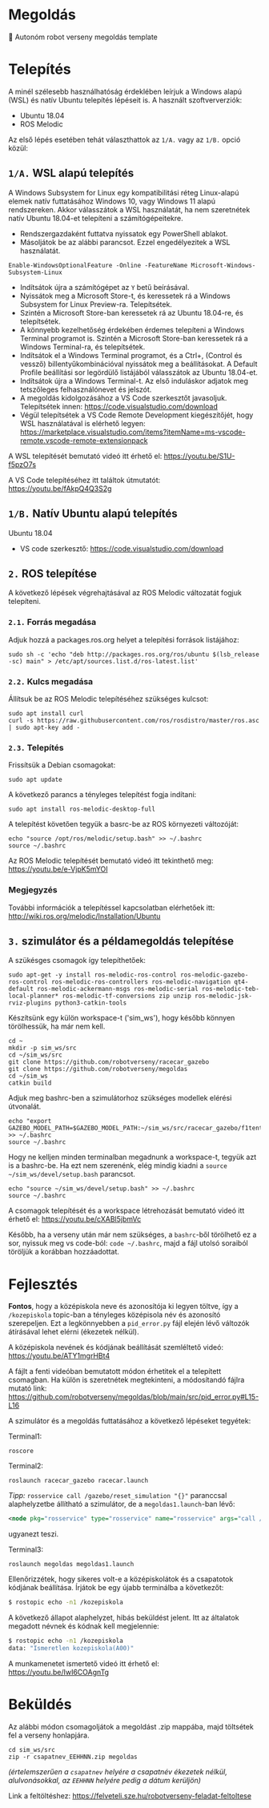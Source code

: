 # Megoldás
🤖 Autonóm robot verseny megoldás template

# Telepítés

A minél szélesebb használhatóság érdeklében leírjuk a Windows alapú (WSL) és natív Ubuntu telepítés lépéseit is. A használt szoftververziók:
- Ubuntu 18.04
- ROS Melodic

Az első lépés esetében tehát választhattok az `1/A.` vagy az `1/B.` opció közül:

## `1/A.` WSL alapú telepítés
A Windows Subsystem for Linux egy kompatibilitási réteg Linux-alapú elemek natív futtatásához Windows 10, vagy Windows 11 alapú rendszereken. Akkor válasszátok a WSL használatát, ha nem szeretnétek natív Ubuntu 18.04-et telepíteni a számítógépeitekre.

- Rendszergazdaként futtatva nyissatok egy PowerShell ablakot.
- Másoljátok be az alábbi parancsot. Ezzel engedélyezitek a WSL használatát.
```
Enable-WindowsOptionalFeature -Online -FeatureName Microsoft-Windows-Subsystem-Linux
```
- Indítsátok újra a számítógépet az ```Y``` betű beírásával.
- Nyissátok meg a Microsoft Store-t, és keressetek rá a Windows Subsystem for Linux Preview-ra. Telepítsétek.
- Szintén a Microsoft Store-ban keressetek rá az Ubuntu 18.04-re, és telepítsétek.
- A könnyebb kezelhetőség érdekében érdemes telepíteni a Windows Terminal programot is. Szintén a Microsoft Store-ban keressetek rá a Windows Terminal-ra, és telepítsétek.
- Indítsátok el a Windows Terminal programot, és a Ctrl+, (Control és vessző) billentyűkombinációval nyissátok meg a beállításokat. A Default Profile beállítási sor legördülő listájából válasszátok az Ubuntu 18.04-et. 
- Indítsátok újra a Windows Terminal-t. Az első induláskor adjatok meg tetszőleges felhasználónevet és jelszót. 
- A megoldás kidolgozásához a VS Code szerkesztőt javasoljuk. Telepítsétek innen: https://code.visualstudio.com/download
- Végül telepítsétek a VS Code Remote Development kiegészítőjét, hogy WSL használatával is elérhető legyen: https://marketplace.visualstudio.com/items?itemName=ms-vscode-remote.vscode-remote-extensionpack

A WSL telepítését bemutató videó itt érhető el: https://youtu.be/S1U-f5pzO7s

A VS Code telepítéséhez itt találtok útmutatót: https://youtu.be/fAkpQ4Q3S2g

## `1/B.` Natív Ubuntu alapú telepítés
Ubuntu 18.04
- VS code szerkesztő: https://code.visualstudio.com/download

## `2.` ROS telepítése

A következő lépések végrehajtásával az ROS Melodic változatát fogjuk telepíteni. 

### `2.1.` Forrás megadása

Adjuk hozzá a packages.ros.org helyet a telepítési források listájához:

```
sudo sh -c 'echo "deb http://packages.ros.org/ros/ubuntu $(lsb_release -sc) main" > /etc/apt/sources.list.d/ros-latest.list'
```

### `2.2.` Kulcs megadása

Állítsuk be az ROS Melodic telepítéséhez szükséges kulcsot:

```
sudo apt install curl
curl -s https://raw.githubusercontent.com/ros/rosdistro/master/ros.asc | sudo apt-key add -
```

### `2.3.` Telepítés

Frissítsük a Debian csomagokat:

```
sudo apt update
```
A következő parancs a tényleges telepítést fogja indítani:
```
sudo apt install ros-melodic-desktop-full
``` 
A telepítést követően tegyük a basrc-be az ROS környezeti változóját:

```
echo "source /opt/ros/melodic/setup.bash" >> ~/.bashrc
source ~/.bashrc
```

Az ROS Melodic telepítését bemutató videó itt tekinthető meg: https://youtu.be/e-VjpK5mYOI
### Megjegyzés

További információk a telepítéssel kapcsolatban elérhetőek itt: http://wiki.ros.org/melodic/Installation/Ubuntu

## `3.` szimulátor és a példamegoldás telepítése

A szükésges csomagok így telepíthetőek:

```
sudo apt-get -y install ros-melodic-ros-control ros-melodic-gazebo-ros-control ros-melodic-ros-controllers ros-melodic-navigation qt4-default ros-melodic-ackermann-msgs ros-melodic-serial ros-melodic-teb-local-planner* ros-melodic-tf-conversions zip unzip ros-melodic-jsk-rviz-plugins python3-catkin-tools
```

Készítsünk egy külön workspace-t ('sim_ws'), hogy később könnyen törölhessük, ha már nem kell.

```
cd ~
mkdir -p sim_ws/src
cd ~/sim_ws/src
git clone https://github.com/robotverseny/racecar_gazebo
git clone https://github.com/robotverseny/megoldas
cd ~/sim_ws
catkin build
```

Adjuk meg bashrc-ben a szimulátorhoz szükséges modellek elérési útvonalát.

```
echo "export GAZEBO_MODEL_PATH=$GAZEBO_MODEL_PATH:~/sim_ws/src/racecar_gazebo/f1tenth/virtual/dependencies/racecar_gazebo/models" >> ~/.bashrc
source ~/.bashrc

```

Hogy ne kelljen minden terminalban megadnunk a workspace-t, tegyük azt is a bashrc-be. Ha ezt nem szerenénk, elég mindig kiadni a `source ~/sim_ws/devel/setup.bash` parancsot.

```
echo "source ~/sim_ws/devel/setup.bash" >> ~/.bashrc
source ~/.bashrc
```
A csomagok telepítését és a workspace létrehozását bemutató videó itt érhető el: https://youtu.be/cXABl5jbmVc

Később, ha a verseny után már nem szükséges, a `bashrc`-ből törölhető ez a sor, nyissuk meg vs code-ból: `code ~/.bashrc`, majd a fájl utolsó soraiból töröljük a korábban hozzáadottat. 





# Fejlesztés

**Fontos**, hogy a középiskola neve és azonosítója ki legyen töltve, így a `/kozepiskola` topic-ban a tényleges középisola név és azonosító szerepeljen. Ezt a legkönnyebben a `pid_error.py` fájl elején lévő változók átírásával lehet elérni (ékezetek nélkül).

A középiskola nevének és kódjának beállítását szemléltető videó: https://youtu.be/ATY1mgrHBt4

A fájlt a fenti videóban bemutatott módon érhetitek el a telepített csomagban. Ha külön is szeretnétek megtekinteni, a módosítandó fájlra mutató link: https://github.com/robotverseny/megoldas/blob/main/src/pid_error.py#L15-L16

A szimulátor és a megoldás futtatásához a következő lépéseket tegyétek:

Terminal1:
```
roscore
```
Terminal2:
```
roslaunch racecar_gazebo racecar.launch
```
*Tipp:* `rosservice call /gazebo/reset_simulation "{}"` paranccsal alaphelyzetbe állítható a szimulátor, de a `megoldas1.launch`-ban lévő:
``` xml
<node pkg="rosservice" type="rosservice" name="rosservice" args="call /gazebo/reset_simulation"/>
```
ugyanezt teszi.

Terminal3:
```
roslaunch megoldas megoldas1.launch
```

Ellenőrizzétek, hogy sikeres volt-e a középiskolátok és a csapatotok kódjának beállítása. Írjátok be egy újabb terminálba a következőt: 

``` bash
$ rostopic echo -n1 /kozepiskola
```

A következő állapot alaphelyzet, hibás beküldést jelent. Itt az általatok megadott névnek és kódnak kell megjelennie:

``` bash
$ rostopic echo -n1 /kozepiskola
data: "Ismeretlen kozepiskola(A00)"
```

A munkamenetet ismertető videó itt érhető el: https://youtu.be/IwI6COAgnTg

# Beküldés

Az alábbi módon csomagoljátok a megoldást .zip mappába, majd töltsétek fel a verseny honlapjára.

```
cd sim_ws/src
zip -r csapatnev_EEHHNN.zip megoldas
```
*(értelemszerűen a `csapatnev` helyére a csapatnév ékezetek nélkül, alulvonásokkal, az `EEHHNN` helyére pedig a dátum kerüljön)*

Link a feltöltéshez: https://felveteli.sze.hu/robotverseny-feladat-feltoltese
